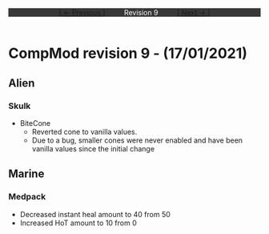 <div style="width:100%;background-color:#373737;color:#FFFFFF;text-align:center">
<div style="display:inline-block;float:left;padding-left:20%">
<a href="revision8">
[ <- Previous ]
</a>
</div>
<div style="display:inline-block;">
Revision 9
</div>
<div style="display:inline-block;float:right;padding-right:20%">
<a href="revision10">
[ Next -> ]
</a>
</div>
</div>

<br />

# CompMod revision 9 - (17/01/2021)
## Alien

### Skulk
* BiteCone
  * Reverted cone to vanilla values. 
  * Due to a bug, smaller cones were never enabled and have been vanilla values since the initial change

## Marine

### Medpack
* Decreased instant heal amount to 40 from 50
* Increased HoT amount to 10 from 0

<br/>

